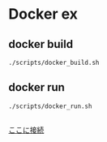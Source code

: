 
# Docker ex
## docker build

```
./scripts/docker_build.sh
```

## docker run 
```
./scripts/docker_run.sh
```

## 
[ここに接続](http://127.0.0.1:8080/)